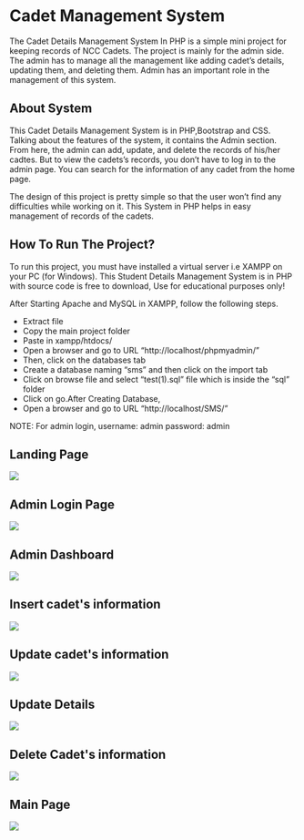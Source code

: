 # Cadet Management System
The Cadet Details Management System In PHP is a simple mini project for keeping records of NCC Cadets. The project is mainly for the admin side. The admin has to manage all the management like adding cadet’s details, updating them, and deleting them. Admin has an important role in the management of this system.

## About System
This Cadet Details Management System is in PHP,Bootstrap and CSS. Talking about the features of the system, it contains the Admin section. From here, the admin can add, update, and delete the records of his/her cadtes. But to view the cadets’s records, you don’t have to log in to the admin page. You can search for the information of any cadet from the home page.

The design of this project is pretty simple so that the user won’t find any difficulties while working on it. This System in PHP helps in easy management of records of the cadets.

## How To Run The Project?
To run this project, you must have installed a virtual server i.e XAMPP on your PC (for Windows). This Student Details Management System is in PHP with source code is free to download, Use for educational purposes only!

After Starting Apache and MySQL in XAMPP, follow the following steps.

- Extract file
- Copy the main project folder
- Paste in xampp/htdocs/
- Open a browser and go to URL “http://localhost/phpmyadmin/”
- Then, click on the databases tab
- Create a database naming “sms” and then click on the import tab
- Click on browse file and select “test(1).sql” file which is inside the “sql” folder
- Click on go.After Creating Database,
- Open a browser and go to URL “http://localhost/SMS/”

NOTE: For admin login, username: admin password: admin


## Landing Page
![](Images_sms/landingpage.png)

## Admin Login Page
![](Images_sms/adminlogin.png)

## Admin Dashboard
![](Images_sms/admindash.png)

## Insert cadet's information
![](Images_sms/insert.png)

## Update cadet's information
![](Images_sms/update.png)

## Update Details
![](Images_sms/updatedetails.png)

## Delete Cadet's information
![](Images_sms/delete.png)

## Main Page
![](Images_sms/mainpage.png)
